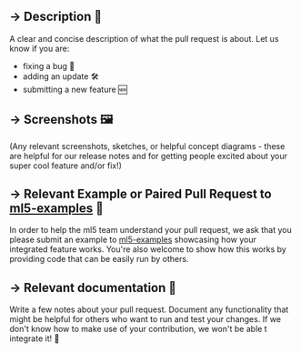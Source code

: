 <!-- MANY MANY THANKS FOR YOUR CONTRIBUTION. ML5 ❤️S YOU! -->

## → Description 📝

A clear and concise description of what the pull request is about. Let us know if you are:

- fixing a bug 🐛
- adding an update 🛠
- submitting a new feature 🆕 

## → Screenshots 🖼
(Any relevant screenshots, sketches, or helpful concept diagrams - these are helpful for our release notes and for getting people excited about your super cool feature and/or fix!)


## → Relevant Example or Paired Pull Request to [ml5-examples](https://github.com/ml5js/ml5-examples) 🦄

In order to help the ml5 team understand your pull request, we ask that you please submit an example to [ml5-examples](https://github.com/ml5js/ml5-examples) showcasing how your integrated feature works. You're also welcome to show how this works by providing code that can be easily run by others. 

## → Relevant documentation 🌴

Write a few notes about your pull request. Document any functionality that might be helpful for others who want to run and test your changes. If we don't know how to make use of your contribution, we won't be able t integrate it! 🙏



